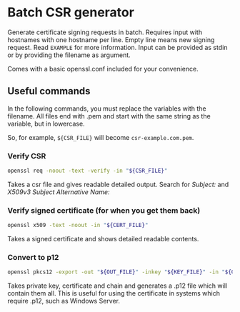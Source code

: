 # Batch CSR generator
Generate certificate signing requests in batch.
Requires input with hostnames with one hostname per line.
Empty line means new signing request.
Read `EXAMPLE` for more information.
Input can be provided as stdin or by providing the filename as argument.

Comes with a basic openssl.conf included for your convenience.

## Useful commands
In the following commands, you must replace the variables with the filename.
All files end with .pem and start with the same string as the variable, but in lowercase.

So, for example, `${CSR_FILE}` will become `csr-example.com.pem`.

### Verify CSR
```bash
openssl req -noout -text -verify -in "${CSR_FILE}"
```

Takes a csr file and gives readable detailed output.
Search for *Subject:* and *X509v3 Subject Alternative Name:*

### Verify signed certificate (for when you get them back)
```bash
openssl x509 -text -noout -in "${CERT_FILE}"
```

Takes a signed certificate and shows detailed readable contents.

### Convert to p12
```bash
openssl pkcs12 -export -out "${OUT_FILE}" -inkey "${KEY_FILE}" -in "${CERT_FILE}" -certfile "${CHAIN_FILE}"`
```

Takes private key, certificate and chain and generates a .p12 file which will contain them all.
This is useful for using the certificate in systems which require .p12, such as Windows Server.
